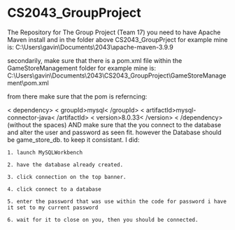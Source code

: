 # CS2043_GroupProject
The Repository for The Group Project (Team 17) 
you need to have Apache Maven install and in the folder above CS2043_GroupPrject
for example mine is:
C:\Users\gavin\Documents\2043\apache-maven-3.9.9

secondarily, make sure that there is a pom.xml file within the GameStoreManagement folder
for example mine is:
C:\Users\gavin\Documents\2043\CS2043_GroupProject\GameStoreManagement\pom.xml

from there make sure that the pom is referncing:
<!-- https://mvnrepository.com/artifact/mysql/mysql-connector-java -->
< dependency>
    < groupId>mysql< /groupId>
    < artifactId>mysql-connector-java< /artifactId>
    < version>8.0.33< /version>
< /dependency>
(without the spaces)
AND make sure that the you connect to the database and alter the user and password as seen fit.
however the Database should be game_store_db. to keep it consistant.
I did:

    1. launch MySQLWorkbench

    2. have the database already created.

    3. click connection on the top banner.

    4. click connect to a database

    5. enter the password that was use within the code for password i have it set to my current password

    6. wait for it to close on you, then you should be connected.



